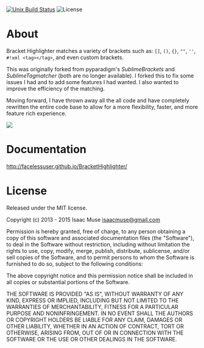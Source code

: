 [![Unix Build Status][travis-image]][travis-link]
![License][license-image]
# About
Bracket Highlighter matches a variety of brackets such as: `[]`, `()`, `{}`, `""`, `''`, `#!xml <tag></tag>`, and even custom brackets.

This was originally forked from pyparadigm's _SublimeBrackets_ and _SublimeTagmatcher_ (both are no longer available).  I forked this to fix some issues I had and to add some features I had wanted.  I also wanted to improve the efficiency of the matching.

Moving forward, I have thrown away all the all code and have completely rewritten the entire code base to allow for a more flexibility, faster, and more feature rich experience.

<img src="http://dl.dropbox.com/u/342698/BracketHighlighter/Example1.png" border="0">

# Documentation
http://facelessuser.github.io/BracketHighlighter/

# License
Released under the MIT license.

Copyright (c) 2013 - 2015 Isaac Muse <isaacmuse@gmail.com>

Permission is hereby granted, free of charge, to any person obtaining a copy of this software and associated documentation files (the "Software"), to deal in the Software without restriction, including without limitation the rights to use, copy, modify, merge, publish, distribute, sublicense, and/or sell copies of the Software, and to permit persons to whom the Software is furnished to do so, subject to the following conditions:

The above copyright notice and this permission notice shall be included in all copies or substantial portions of the Software.

THE SOFTWARE IS PROVIDED "AS IS", WITHOUT WARRANTY OF ANY KIND, EXPRESS OR IMPLIED, INCLUDING BUT NOT LIMITED TO THE WARRANTIES OF MERCHANTABILITY, FITNESS FOR A PARTICULAR PURPOSE AND NONINFRINGEMENT. IN NO EVENT SHALL THE AUTHORS OR COPYRIGHT HOLDERS BE LIABLE FOR ANY CLAIM, DAMAGES OR OTHER LIABILITY, WHETHER IN AN ACTION OF CONTRACT, TORT OR OTHERWISE, ARISING FROM, OUT OF OR IN CONNECTION WITH THE SOFTWARE OR THE USE OR OTHER DEALINGS IN THE SOFTWARE.

[travis-image]: https://img.shields.io/travis/facelessuser/BracketHighlighter.svg
[travis-link]: https://travis-ci.org/facelessuser/BracketHighlighter
[license-image]: https://img.shields.io/badge/license-MIT-blue.svg
